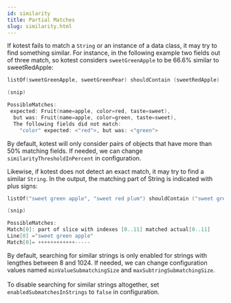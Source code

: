 ```yaml
---
id: similarity
title: Partial Matches
slug: similarity.html
---
```


If kotest fails to match a `String` or an instance of a data class, it may try to find something similar. 
For instance, in the following example two fields out of three match, so kotest considers `sweetGreenApple` to be 66.6% similar to sweetRedApple:

```kotlin
listOf(sweetGreenApple, sweetGreenPear) shouldContain (sweetRedApple)

(snip)

PossibleMatches:
 expected: Fruit(name=apple, color=red, taste=sweet),
  but was: Fruit(name=apple, color=green, taste=sweet),
  The following fields did not match:
    "color" expected: <"red">, but was: <"green">
```

By default, kotest will only consider pairs of objects that have more than 50% matching fields. If needed, we can change `similarityThresholdInPercent` in configuration.

Likewise, if kotest does not detect an exact match, it may try to find a similar `String`. In the output, the matching part of String is indicated with plus signs:

```kotlin
listOf("sweet green apple", "sweet red plum") shouldContain ("sweet green pear")

(snip)

PossibleMatches:
Match[0]: part of slice with indexes [0..11] matched actual[0..11]
Line[0] ="sweet green apple"
Match[0]= ++++++++++++-----
```

By default, searching for similar strings is only enabled for strings with lengthes between 8 and 1024. 
If needed, we can change configuration values named `minValueSubmatchingSize` and `maxSubtringSubmatchingSize`.
<br/>
<br/>
To disable searching for similar strings altogether, set `enabledSubmatchesInStrings` to `false` in configuration.
